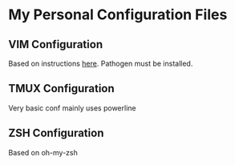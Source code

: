 My Personal Configuration Files
===============================

VIM Configuration
-----------------
Based on instructions [here](http://haridas.in/vim-as-your-ide.html). Pathogen
must be installed.

TMUX Configuration
------------------
Very basic conf mainly uses powerline

ZSH Configuration
-----------------
Based on oh-my-zsh

